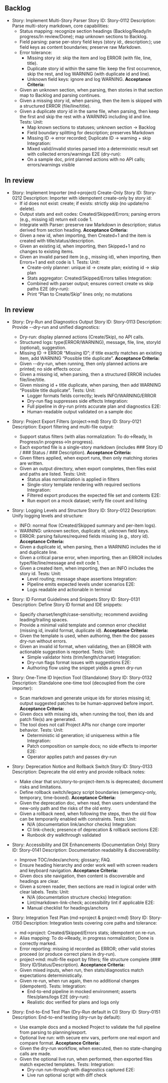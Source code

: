 ## Backlog

- Story: Implement Multi-Story Parser
  Story ID: Story-0112
  Description:
    Parse multi-story markdown, core capabilities:
    - Status mapping: recognize section headings (Backlog/Ready/In progress/In review/Done); map unknown sections to Backlog.
    - Field parsing: parse per-story field keys (story id:, description:); use field keys as content boundaries; preserve raw Markdown.
    - Error tolerance:
      - Missing story id: skip the item and log ERROR (with file, line, title).
      - Duplicate story id within the same file: keep the first occurrence, skip the rest, and log WARNING (with duplicate id and line).
      - Unknown field keys: ignore and log WARNING.
    **Acceptance Criteria:**
    - Given an unknown section, when parsing, then stories in that section map to Backlog and parsing continues.
    - Given a missing story id, when parsing, then the item is skipped with a structured ERROR (file/line/title).
    - Given a duplicate story id in the same file, when parsing, then keep the first and skip the rest with a WARNING including id and line.
    Tests:
      Unit:
        - Map known sections to statuses; unknown section → Backlog
        - Field boundary splitting for description; preserves Markdown
        - Missing ID → error recorded; Duplicate ID → warning + skip
      Integration:
        - Mixed valid/invalid stories parsed into a deterministic result set with collected errors/warnings
      E2E (dry-run):
        - On a sample doc, print planned actions with no API calls; errors/warnings visible

## In review

- Story: Implement Importer (md→project) Create-Only
  Story ID: Story-0212
  Description:
    Importer with idempotent create-only by story id:
    - If id does not exist: create; if exists: strictly skip (no update/no delete).
    - Output stats and exit codes: Created/Skipped/Errors; parsing errors (e.g., missing id) return exit code 1.
    - Integrate with Parser: preserve raw Markdown in description; status derived from section heading.
    **Acceptance Criteria:**
    - Given a new id, when importing, then Created+1 and the item is created with title/status/description.
    - Given an existing id, when importing, then Skipped+1 and no changes to existing items.
    - Given an invalid parsed item (e.g., missing id), when importing, then Errors+1 and exit code is 1.
    Tests:
      Unit:
        - Create-only planner: unique id → create plan; existing id → skip plan
        - Stats aggregator: Created/Skipped/Errors tallies
      Integration:
        - Combined with parser output; ensures correct create vs skip paths
      E2E (dry-run):
        - Print “Plan to Create/Skip” lines only; no mutations

## In review

- Story: Dry-Run and Diagnostics Output
  Story ID: Story-0113
  Description:
    Provide --dry-run and unified diagnostics:
    - Dry-run: display planned actions (Create/Skip), no API calls.
    - Structured logs: type(ERROR/WARNING), message, file, line, storyId (optional), suggestion.
    - Missing ID → ERROR “Missing ID”; if title exactly matches an existing item, add WARNING “Possible title duplicate”.
    **Acceptance Criteria:**
    - Given --dry-run, when running, then only planned actions are printed; no side effects occur.
    - Given a missing id, when parsing, then a structured ERROR includes file/line/title.
    - Given missing id + title duplicate, when parsing, then add WARNING “Possible title duplicate”.
    Tests:
      Unit:
        - Logger formats fields correctly; levels INFO/WARNING/ERROR
        - Dry-run flag suppresses side effects
      Integration:
        - Full pipeline in dry-run prints accurate plan and diagnostics
      E2E:
        - Human-readable output validated on a sample doc

- Story: Project Export Filters (project→md)
  Story ID: Story-0121
  Description:
    Export filtering and multi-file output:
    - Support status filters (with alias normalization: To do→Ready, In Progress/in progress→In progress).
    - Each exported file is a single-story markdown (includes ### Story ID / ### Status / ### Description).
    **Acceptance Criteria:**
    - Given filters applied, when export runs, then only matching stories are written.
    - Given an output directory, when export completes, then files exist and paths are listed.
    Tests:
      Unit:
        - Status alias normalization is applied in filters
        - Single-story template rendering with required sections
      Integration:
        - Filtered export produces the expected file set and contents
      E2E:
        - Run export on a mock dataset; verify file count and listing

- Story: Logging Levels and Structure
  Story ID: Story-0122
  Description:
    Unify logging levels and structure:
    - INFO: normal flow (Created/Skipped summary and per-item logs).
    - WARNING: unknown section, duplicate id, unknown field keys.
    - ERROR: parsing failures/required fields missing (e.g., story id).
    **Acceptance Criteria:**
    - Given a duplicate id, when parsing, then a WARNING includes the id and duplicate line.
    - Given a critical parse error, when importing, then an ERROR includes type/file/line/message and exit code 1.
    - Given a created item, when importing, then an INFO includes the story id.
    Tests:
      Unit:
        - Level routing; message shape assertions
      Integration:
        - Pipeline emits expected levels under scenarios
      E2E:
        - Logs readable and actionable in terminal

- Story: ID Format Guidelines and Snippets
  Story ID: Story-0131
  Description:
    Define Story ID format and IDE snippets:
    - Specify charset/length/case-sensitivity; recommend avoiding leading/trailing spaces.
    - Provide a minimal valid template and common error checklist (missing id, invalid format, duplicate id).
    **Acceptance Criteria:**
    - Given the template is used, when authoring, then the doc passes dry-run without errors.
    - Given an invalid id format, when validating, then an ERROR with actionable suggestion is reported.
    Tests:
      Unit:
        - Simple validator hints (trim/length/charset)
      Integration:
        - Dry-run flags format issues with suggestions
      E2E:
        - Authoring flow using the snippet yields a green dry-run

- Story: One-Time ID Injection Tool (Standalone)
  Story ID: Story-0132
  Description:
    Standalone one-time tool (decoupled from the core importer):
    - Scan markdown and generate unique ids for stories missing id; output suggested patches to be human-approved before import.
    **Acceptance Criteria:**
    - Given docs with missing ids, when running the tool, then ids and patch file(s) are generated.
    - The tool does not call Project APIs nor change core importer behavior.
    Tests:
      Unit:
        - Deterministic id generation; id uniqueness within a file
      Integration:
        - Patch composition on sample docs; no side effects to importer
      E2E:
        - Operator applies patch and passes dry-run

- Story: Deprecation Notice and Rollback Switch
  Story ID: Story-0133
  Description:
    Deprecate the old entry and provide rollback notes:
    - Make clear that src/story-to-project-item.ts is deprecated; document risks and limitations.
    - Define rollback switch/legacy script boundaries (emergency-only, temporary, time-boxed).
    **Acceptance Criteria:**
    - Given the deprecation doc, when read, then users understand the new-only path and the risks of the old entry.
    - Given a rollback need, when following the steps, then the old flow can be temporarily enabled with constraints.
    Tests:
      Unit:
        - N/A (documentation link/anchor checks)
      Integration:
        - CI link-check; presence of deprecation & rollback sections
      E2E:
        - Runbook dry walkthrough validated

- Story: Accessibility and DX Enhancements (Documentation Only)
  Story ID: Story-0141
  Description:
    Documentation readability & discoverability:
    - Improve TOC/index/anchors; glossary; FAQ.
    - Ensure heading hierarchy and order work well with screen readers and keyboard navigation.
    **Acceptance Criteria:**
    - Given docs site navigation, then content is discoverable and headings are clear.
    - Given a screen reader, then sections are read in logical order with clear labels.
    Tests:
      Unit:
        - N/A (documentation structure checks)
      Integration:
        - Lint/markdown-link-check; accessibility lint if applicable
      E2E:
        - Manual checklist for headings/anchors

- Story: Integration Test Plan (md→project & project→md)
  Story ID: Story-0150
  Description:
    Integration tests covering core paths and tolerance:
    - md→project: Created/Skipped/Errors stats; idempotent on re-run.
    - Alias mapping: To do→Ready, in progress normalization; Done is correctly marked.
    - Error reporting: missing id recorded as ERROR; other valid stories proceed (or produce correct plans in dry-run).
    - project→md: multi-file export by filters; file structure complete (### Story ID/Status/Description).
    **Acceptance Criteria:**
    - Given mixed inputs, when run, then stats/diagnostics match expectations deterministically.
    - Given re-run, when run again, then no additional changes (idempotent).
    Tests:
      Integration:
        - End-to-end pipeline in mocked environment; asserts files/plans/logs
      E2E (dry-run):
        - Realistic doc verified for plans and logs only

- Story: End-to-End Test Plan (Dry-Run default in CI)
  Story ID: Story-0151
  Description:
    End-to-end testing (dry-run by default):
    - Use example docs and a mocked Project to validate the full pipeline from parsing to planning/export.
    - Optional live run: with secure env vars, perform one real export and compare format.
    **Acceptance Criteria:**
    - Given the dry-run workflow, when executed, then no state-changing calls are made.
    - Given the optional live run, when performed, then exported files match expected templates.
    Tests:
      Integration:
        - Dry-run run-through with diagnostics captured
      E2E:
        - Live run optional script with diff check
